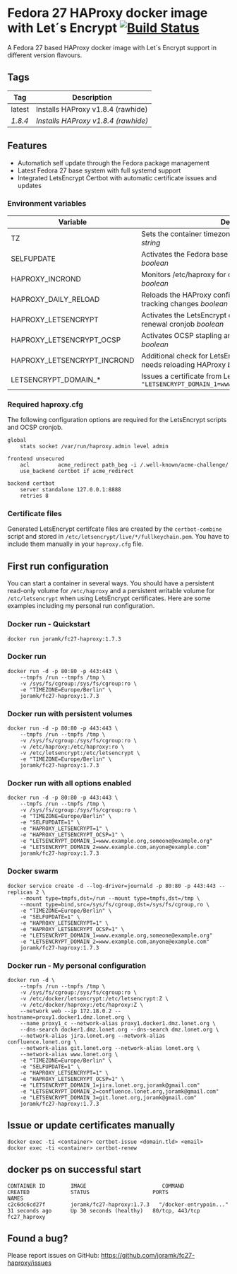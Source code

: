 # Fedora 27 HAProxy docker image with Let´s Encrypt [![Build Status](https://travis-ci.org/joramk/fc27-haproxy.svg?branch=haproxy-1.8.4)](https://travis-ci.org/joramk/fc27-haproxy)
A Fedora 27 based HAProxy docker image with Let´s Encrypt support in different version flavours.

## Tags
Tag | Description
---|---
latest | Installs HAProxy v1.8.4 (rawhide)
*1.8.4* | *Installs HAProxy v1.8.4 (rawhide)*

## Features
* Automatich self update through the Fedora package management
* Latest Fedora 27 base system with full systemd support
* Integrated LetsEncrypt Certbot with automatic certificate issues and updates 

### Environment variables
Variable | Description
---|---
TZ | Sets the container timezone, i.e. `-e "TZ=Europe/Berlin"` _string_             
SELFUPDATE | Activates the Fedora base system package selfupdate _boolean_
HAPROXY_INCROND | Monitors /etc/haproxy for changes and reloads HAProxy _boolean_
HAPROXY_DAILY_RELOAD | Reloads the HAProxy configuration every day without tracking changes _boolean_
HAPROXY_LETSENCRYPT | Activates the LetsEncrypt components and installs the renewal cronjob _boolean_
HAPROXY_LETSENCRYPT_OCSP | Activates OCSP stapling and the daily update cronjob _boolean_
HAPROXY_LETSENCRYPT_INCROND | Additional check for LetsEncrypt certificate changes which needs reloading HAProxy _boolean_ 
LETSENCRYPT\_DOMAIN\_\* | Issues a certificate from LetsEncrypt, i.e. `-e "LETSENCRYPT_DOMAIN_1=www.example.org,mail@example.org"`

### Required haproxy.cfg
The following configuration options are required for the LetsEncrypt scripts and OCSP cronjob.
~~~
global
    stats socket /var/run/haproxy.admin level admin

frontend unsecured
    acl         acme_redirect path_beg -i /.well-known/acme-challenge/
    use_backend certbot if acme_redirect

backend certbot
    server standalone 127.0.0.1:8888
    retries 8
~~~

### Certificate files
Generated LetsEncrypt certifcate files are created by the `certbot-combine` script and stored in `/etc/letsencrypt/live/*/fullkeychain.pem`. You have to include them manually in your `haproxy.cfg` file.

## First run configuration
You can start a container in several ways. You should have a persistent read-only volume for `/etc/haproxy` and a persistent writable volume for `/etc/letsencrypt` when using LetsEncrypt certificates. Here are some examples including my personal run configuration.

### Docker run - Quickstart
~~~
docker run joramk/fc27-haproxy:1.7.3
~~~

### Docker run
~~~
docker run -d -p 80:80 -p 443:443 \
    --tmpfs /run --tmpfs /tmp \
    -v /sys/fs/cgroup:/sys/fs/cgroup:ro \
    -e "TIMEZONE=Europe/Berlin" \
    joramk/fc27-haproxy:1.7.3
~~~

### Docker run with persistent volumes
~~~
docker run -d -p 80:80 -p 443:443 \
    --tmpfs /run --tmpfs /tmp \
    -v /sys/fs/cgroup:/sys/fs/cgroup:ro \
    -v /etc/haproxy:/etc/haproxy:ro \
    -v /etc/letsencrypt:/etc/letsencrypt \
    -e "TIMEZONE=Europe/Berlin" \
    joramk/fc27-haproxy:1.7.3
~~~

### Docker run with all options enabled
~~~
docker run -d -p 80:80 -p 443:443 \
    --tmpfs /run --tmpfs /tmp \
    -v /sys/fs/cgroup:/sys/fs/cgroup:ro \
    -e "TIMEZONE=Europe/Berlin" \
    -e "SELFUPDATE=1" \
    -e "HAPROXY_LETSENCRYPT=1" \
    -e "HAPROXY_LETSENCRYPT_OCSP=1" \
    -e "LETSENCRYPT_DOMAIN_1=www.example.org,someone@example.org"
    -e "LETSENCRYPT_DOMAIN_2=www.example.com,anyone@example.com"
    joramk/fc27-haproxy:1.7.3
~~~

### Docker swarm
~~~
docker service create -d --log-driver=journald -p 80:80 -p 443:443 --replicas 2 \
    --mount type=tmpfs,dst=/run --mount type=tmpfs,dst=/tmp \
    --mount type=bind,src=/sys/fs/cgroup,dst=/sys/fs/cgroup,ro \
    -e "TIMEZONE=Europe/Berlin" \
    -e "SELFUPDATE=1" \
    -e "HAPROXY_LETSENCRYPT=1" \
    -e "HAPROXY_LETSENCRYPT_OCSP=1" \
    -e "LETSENCRYPT_DOMAIN_1=www.example.org,someone@example.org"
    -e "LETSENCRYPT_DOMAIN_2=www.example.com,anyone@example.com"
    joramk/fc27-haproxy:1.7.3
~~~

### Docker run - My personal configuration
~~~
docker run -d \
    --tmpfs /run --tmpfs /tmp \
    -v /sys/fs/cgroup:/sys/fs/cgroup:ro \
    -v /etc/docker/letsencrypt:/etc/letsencrypt:Z \
    -v /etc/docker/haproxy:/etc/haproxy:Z \
    --network web --ip 172.18.0.2 --hostname=proxy1.docker1.dmz.lonet.org \
    --name proxy1_c --network-alias proxy1.docker1.dmz.lonet.org \
    --dns-search docker1.dmz.lonet.org --dns-search dmz.lonet.org \
    --network-alias jira.lonet.org --network-alias confluence.lonet.org \
    --network-alias git.lonet.org --network-alias lonet.org \
    --network-alias www.lonet.org \
    -e "TIMEZONE=Europe/Berlin" \
    -e "SELFUPDATE=1" \
    -e "HAPROXY_LETSENCRYPT=1" \
    -e "HAPROXY_LETSENCRYPT_OCSP=1" \
    -e "LETSENCRYPT_DOMAIN_1=jira.lonet.org,joramk@gmail.com"
    -e "LETSENCRYPT_DOMAIN_2=confluence.lonet.org,joramk@gmail.com"
    -e "LETSENCRYPT_DOMAIN_3=git.lonet.org,joramk@gmail.com"
    joramk/fc27-haproxy:1.7.3
~~~

## Issue or update certificates manually
~~~
docker exec -ti <container> certbot-issue <domain.tld> <email>
docker exec -ti <container> certbot-renew
~~~
## docker ps on successful start

    CONTAINER ID        IMAGE                        COMMAND                  CREATED             STATUS                    PORTS               NAMES
    c2c6dc6cd27f        joramk/fc27-haproxy:1.7.3   "/docker-entrypoin..."   31 seconds ago      Up 30 seconds (healthy)   80/tcp, 443/tcp     fc27_haproxy

## Found a bug?
Please report issues on GitHub: https://github.com/joramk/fc27-haproxy/issues
